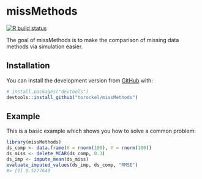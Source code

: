 
<!-- README.md is generated from README.Rmd. Please edit that file -->

# missMethods

<!-- badges: start -->

[![R build
status](https://github.com/torockel/missMethods/workflows/R-CMD-check/badge.svg)](https://github.com/torockel/missMethods/actions)
<!-- badges: end -->

The goal of missMethods is to make the comparison of missing data
methods via simulation easier.

## Installation

You can install the development version from
[GitHub](https://github.com/) with:

``` r
# install.packages("devtools")
devtools::install_github("torockel/missMethods")
```

<!-- You can install the released version of missMethods from [CRAN](https://CRAN.R-project.org) with: -->

<!-- ``` r -->

<!-- install.packages("missMethods") -->

<!-- ``` -->

<!-- And the development version from [GitHub](https://github.com/) with: -->

<!-- ``` r -->

<!-- # install.packages("devtools") -->

<!-- devtools::install_github("torockel/missMethods") -->

<!-- ``` -->

## Example

This is a basic example which shows you how to solve a common problem:

``` r
library(missMethods)
ds_comp <- data.frame(X = rnorm(100), Y = rnorm(100))
ds_miss <- delete_MCAR(ds_comp, 0.3)
ds_imp <- impute_mean(ds_miss)
evaluate_imputed_values(ds_imp, ds_comp, "RMSE")
#> [1] 0.5277649
```
